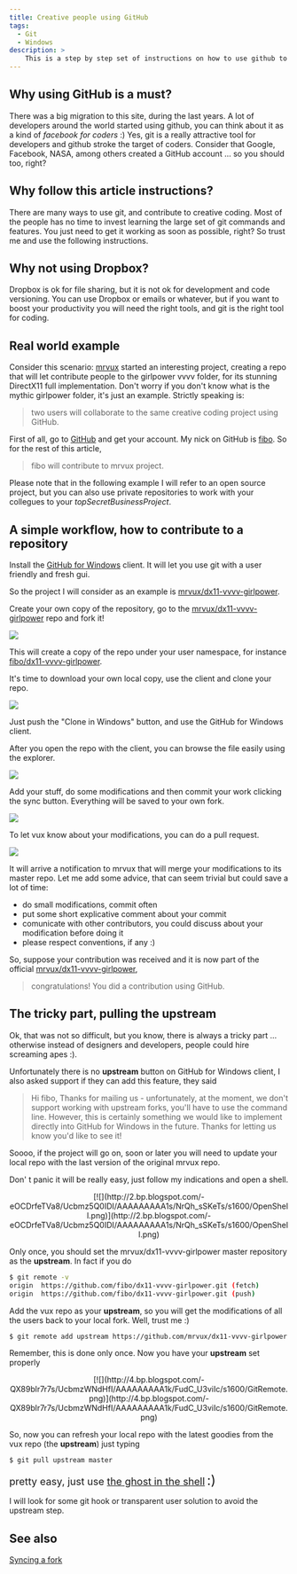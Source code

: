 ```yaml
---
title: Creative people using GitHub
tags:
  - Git
  - Windows
description: >
    This is a step by step set of instructions on how to use github to contribute to your favourite creative coding project (that is vvvv of course) so you can help, improve it, and maybe add features you need for your own projects.
---
```


## Why using GitHub is a must?

There was a big migration to this site, during the last years. A lot of developers around the world started using github, you can think about it as a kind of *facebook for coders* :) Yes, git is a really attractive tool for developers and github stroke the target of coders. Consider that Google, Facebook, NASA, among others created a GitHub account ... so you should too, right?

## Why follow this article instructions?

There are many ways to use git, and contribute to creative coding. Most of the people has no time to invest learning the large set of git commands and features. You just need to get it working as soon as possible, right? So trust me and use the following instructions.

## Why not using Dropbox?

Dropbox is ok for file sharing, but it is not ok for development and code versioning. You can use Dropbox or emails or whatever, but if you want to boost your productivity you will need the right tools, and git is the right tool for coding.

## Real world example

Consider this scenario: [mrvux](https://github.com/mrvux) started an interesting project, creating a repo that will let contribute people to the girlpower vvvv folder, for its stunning DirectX11 full implementation. Don't worry if you don't know what is the mythic girlpower folder, it's just an example. Strictly speaking is:

> two users will collaborate to the same creative coding project using GitHub.

First of all, go to [GitHub](https://github.com/) and get your account. My nick on GitHub is [fibo](https://github.com/fibo). So for the rest of this article,

> fibo will contribute to mrvux project.

Please note that in the following example I will refer to an open source project, but you can also use private repositories to work with your collegues to your *topSecretBusinessProject*.

## A simple workflow, how to contribute to a repository

Install the [GitHub for Windows](http://windows.github.com/) client. It will let you use git with a user friendly and fresh gui.

So the project I will consider as an example is [mrvux/dx11-vvvv-girlpower][1].

Create your own copy of the repository, go to the [mrvux/dx11-vvvv-girlpower][1] repo and fork it!

[![](http://3.bp.blogspot.com/-DG1rSEXmDMs/UcbmyxOwQlI/AAAAAAAAA1U/jiYA0aRqXbs/s1600/ForkIt.png)](http://3.bp.blogspot.com/-DG1rSEXmDMs/UcbmyxOwQlI/AAAAAAAAA1U/jiYA0aRqXbs/s1600/ForkIt.png)

This will create a copy of the repo under your user namespace, for instance [fibo/dx11-vvvv-girlpower](https://github.com/fibo/dx11-vvvv-girlpower).

It's time to download your own local copy, use the client and clone your repo.

[![](http://1.bp.blogspot.com/-dbFeQTeum2Y/UcbmyDLmbsI/AAAAAAAAA1M/Ufjuv_nuoRE/s1600/CloneIt.png)](http://1.bp.blogspot.com/-dbFeQTeum2Y/UcbmyDLmbsI/AAAAAAAAA1M/Ufjuv_nuoRE/s1600/CloneIt.png)

Just push the "Clone in Windows" button, and use the GitHub for Windows client.

After you open the repo with the client, you can browse the file easily using the explorer.

[![](http://4.bp.blogspot.com/-yqf70MXdaq4/Ucbmz962RZI/AAAAAAAAA1o/1lYIeMwV0SY/s1600/OpenInExplorer.png)](http://4.bp.blogspot.com/-yqf70MXdaq4/Ucbmz962RZI/AAAAAAAAA1o/1lYIeMwV0SY/s1600/OpenInExplorer.png)

Add your stuff, do some modifications and then commit your work clicking the sync button. Everything will be saved to your own fork.

[![](http://1.bp.blogspot.com/-Isswc3_GHZY/UcbmyoJE1nI/AAAAAAAAA1Q/2I2YqP9eF3Q/s1600/CommitAndSync.png)](http://1.bp.blogspot.com/-Isswc3_GHZY/UcbmyoJE1nI/AAAAAAAAA1Q/2I2YqP9eF3Q/s1600/CommitAndSync.png)

To let vux know about your modifications, you can do a pull request.

[![](http://3.bp.blogspot.com/-L5Y4Cvjkym0/Ucbm1Bd_gYI/AAAAAAAAA10/7dHMNB7itjo/s1600/PullRequest.png)](http://3.bp.blogspot.com/-L5Y4Cvjkym0/Ucbm1Bd_gYI/AAAAAAAAA10/7dHMNB7itjo/s1600/PullRequest.png)

It will arrive a notification to mrvux that will merge your modifications to its master repo.
Let me add some advice, that can seem trivial but could save a lot of time:
*   do small modifications, commit often
*   put some short explicative comment about your commit
*   comunicate with other contributors, you could discuss about your modification before doing it
*   please respect conventions, if any :)

So, suppose your contribution was received and it is now part of the official&nbsp;[mrvux/dx11-vvvv-girlpower](https://github.com/mrvux/dx11-vvvv-girlpower),

> congratulations! You did a contribution using GitHub.

## The tricky part, pulling the upstream

Ok, that was not so difficult, but you know, there is always a tricky part ... otherwise instead of designers and developers, people could hire screaming apes :).

Unfortunately there is no **upstream** button on GitHub for Windows client, I also asked support if they can add this feature, they said

> Hi fibo, Thanks for mailing us - unfortunately, at the moment, we don't support working with upstream forks, you'll have to use the command line. However, this is certainly something we would like to implement directly into GitHub for Windows in the future. Thanks for letting us know you'd like to see it!

Soooo, if the project will go on, soon or later you will need to update your local repo with the last version of the original mrvux repo.

Don' t panic it will be really easy, just follow my indications and open a shell.</div>

<div class="separator" style="clear: both; text-align: center;">[![](http://2.bp.blogspot.com/-eOCDrfeTVa8/Ucbmz5Q0IDI/AAAAAAAAA1s/NrQh_sSKeTs/s1600/OpenShell.png)](http://2.bp.blogspot.com/-eOCDrfeTVa8/Ucbmz5Q0IDI/AAAAAAAAA1s/NrQh_sSKeTs/s1600/OpenShell.png)</div>
<div></div>

Only once, you should set the mrvux/dx11-vvvv-girlpower master repository as the **upstream**. In fact if you do

```bash
$ git remote -v
origin  https://github.com/fibo/dx11-vvvv-girlpower.git (fetch)
origin  https://github.com/fibo/dx11-vvvv-girlpower.git (push)
```

Add the vux repo as your **upstream**, so you will get the modifications of all the users back to your local fork. Well, trust me :)

```bash
$ git remote add upstream https://github.com/mrvux/dx11-vvvv-girlpower.git
```

Remember, this is done only once. Now you have your **upstream** set properly

<div class="separator" style="clear: both; text-align: center;">[![](http://4.bp.blogspot.com/-QX89blr7r7s/UcbmzWNdHfI/AAAAAAAAA1k/FudC_U3viIc/s1600/GitRemote.png)](http://4.bp.blogspot.com/-QX89blr7r7s/UcbmzWNdHfI/AAAAAAAAA1k/FudC_U3viIc/s1600/GitRemote.png)</div>

So, now you can refresh your local repo with the latest goodies from the vux repo (the **upstream**) just typing 

```bash
$ git pull upstream master
```

<span style="font-size: large;">pretty easy, just use [the ghost in the shell](https://www.youtube.com/watch?v=ZGJE82p39jI)</span> <span style="font-size: x-large;">:) </span>

I will look for some git hook or transparent user solution to avoid the upstream step.

## See also

[Syncing a fork](https://help.github.com/articles/syncing-a-fork)

  [1]: https://github.com/mrvux/dx11-vvvv-girlpower "mrvux/dx11-vvvv-girlpower GitHub repo"
